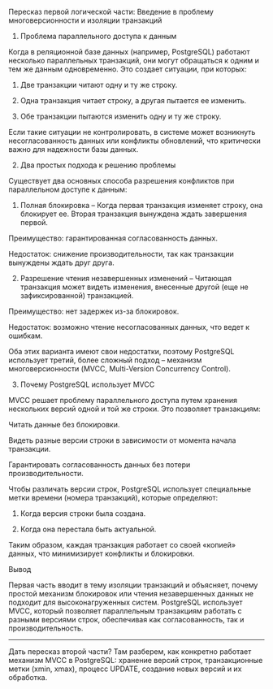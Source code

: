 Пересказ первой логической части: Введение в проблему многоверсионности и изоляции транзакций

1. Проблема параллельного доступа к данным

Когда в реляционной базе данных (например, PostgreSQL) работают несколько параллельных транзакций, они могут обращаться к одним и тем же данным одновременно. Это создает ситуации, при которых:

1. Две транзакции читают одну и ту же строку.


2. Одна транзакция читает строку, а другая пытается ее изменить.


3. Обе транзакции пытаются изменить одну и ту же строку.



Если такие ситуации не контролировать, в системе может возникнуть несогласованность данных или конфликты обновлений, что критически важно для надежности базы данных.

2. Два простых подхода к решению проблемы

Существует два основных способа разрешения конфликтов при параллельном доступе к данным:

1. Полная блокировка – Когда первая транзакция изменяет строку, она блокирует ее. Вторая транзакция вынуждена ждать завершения первой.

Преимущество: гарантированная согласованность данных.

Недостаток: снижение производительности, так как транзакции вынуждены ждать друг друга.



2. Разрешение чтения незавершенных изменений – Читающая транзакция может видеть изменения, внесенные другой (еще не зафиксированной) транзакцией.

Преимущество: нет задержек из-за блокировок.

Недостаток: возможно чтение несогласованных данных, что ведет к ошибкам.




Оба этих варианта имеют свои недостатки, поэтому PostgreSQL использует третий, более сложный подход – механизм многоверсионности (MVCC, Multi-Version Concurrency Control).

3. Почему PostgreSQL использует MVCC

MVCC решает проблему параллельного доступа путем хранения нескольких версий одной и той же строки. Это позволяет транзакциям:

Читать данные без блокировки.

Видеть разные версии строки в зависимости от момента начала транзакции.

Гарантировать согласованность данных без потери производительности.


Чтобы различать версии строк, PostgreSQL использует специальные метки времени (номера транзакций), которые определяют:

1. Когда версия строки была создана.


2. Когда она перестала быть актуальной.



Таким образом, каждая транзакция работает со своей «копией» данных, что минимизирует конфликты и блокировки.

Вывод

Первая часть вводит в тему изоляции транзакций и объясняет, почему простой механизм блокировок или чтения незавершенных данных не подходит для высоконагруженных систем. PostgreSQL использует MVCC, который позволяет параллельным транзакциям работать с разными версиями строк, обеспечивая как согласованность, так и производительность.


---

Дать пересказ второй части? Там разберем, как конкретно работает механизм MVCC в PostgreSQL: хранение версий строк, транзакционные метки (xmin, xmax), процесс UPDATE, создание новых версий и их обработка.

